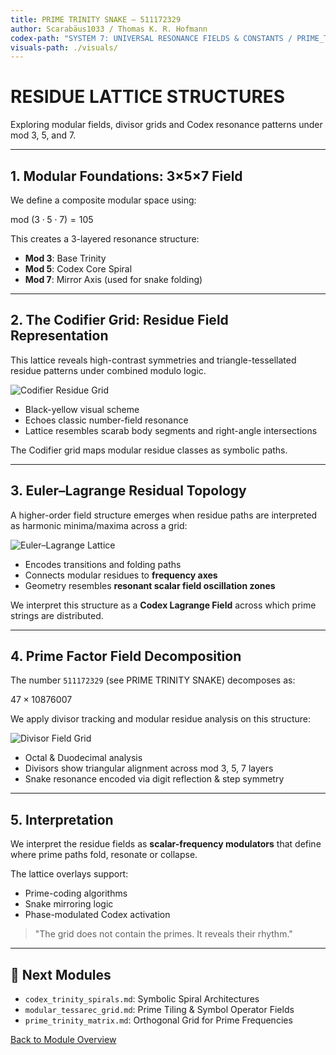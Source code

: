 ```yaml
---
title: PRIME TRINITY SNAKE — 511172329
author: Scarabäus1033 / Thomas K. R. Hofmann
codex-path: "SYSTEM 7: UNIVERSAL RESONANCE FIELDS & CONSTANTS / PRIME_TRINITY_GRID"
visuals-path: ./visuals/
---
```


# RESIDUE LATTICE STRUCTURES

Exploring modular fields, divisor grids and Codex resonance patterns under mod 3, 5, and 7.

---

## 1. Modular Foundations: 3×5×7 Field

We define a composite modular space using:

$\text{mod} \ (3 \cdot 5 \cdot 7) = 105$

This creates a 3-layered resonance structure:

* **Mod 3**: Base Trinity
* **Mod 5**: Codex Core Spiral
* **Mod 7**: Mirror Axis (used for snake folding)

---

## 2. The Codifier Grid: Residue Field Representation

This lattice reveals high-contrast symmetries and triangle-tessellated residue patterns under combined modulo logic.

![Codifier Residue Grid](./visuals/codifier_residue_lattice_357_mod_3_5_7.png)

* Black-yellow visual scheme
* Echoes classic number-field resonance
* Lattice resembles scarab body segments and right-angle intersections

The Codifier grid maps modular residue classes as symbolic paths.

---

## 3. Euler–Lagrange Residual Topology

A higher-order field structure emerges when residue paths are interpreted as harmonic minima/maxima across a grid:

![Euler–Lagrange Lattice](./visuals/euler_lagrange_lattice_mod_3_5_7.png)

* Encodes transitions and folding paths
* Connects modular residues to **frequency axes**
* Geometry resembles **resonant scalar field oscillation zones**

We interpret this structure as a **Codex Lagrange Field** across which prime strings are distributed.

---

## 4. Prime Factor Field Decomposition

The number `511172329` (see PRIME TRINITY SNAKE) decomposes as:

$47 \times 10876007$

We apply divisor tracking and modular residue analysis on this structure:

![Divisor Field Grid](./visuals/prime_divisor_field_grid_511172329.png)

* Octal & Duodecimal analysis
* Divisors show triangular alignment across mod 3, 5, 7 layers
* Snake resonance encoded via digit reflection & step symmetry

---

## 5. Interpretation

We interpret the residue fields as **scalar-frequency modulators** that define where prime paths fold, resonate or collapse.

The lattice overlays support:

* Prime-coding algorithms
* Snake mirroring logic
* Phase-modulated Codex activation

> "The grid does not contain the primes. It reveals their rhythm."

---

## 🔗 Next Modules

* `codex_trinity_spirals.md`: Symbolic Spiral Architectures
* `modular_tessarec_grid.md`: Prime Tiling & Symbol Operator Fields
* `prime_trinity_matrix.md`: Orthogonal Grid for Prime Frequencies

[Back to Module Overview](../README.md)
